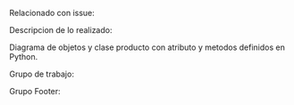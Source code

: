 Relacionado con issue:

Descripcion de lo realizado:

Diagrama de objetos y clase producto con atributo y metodos definidos en Python.

Grupo de trabajo:

Grupo Footer: 



